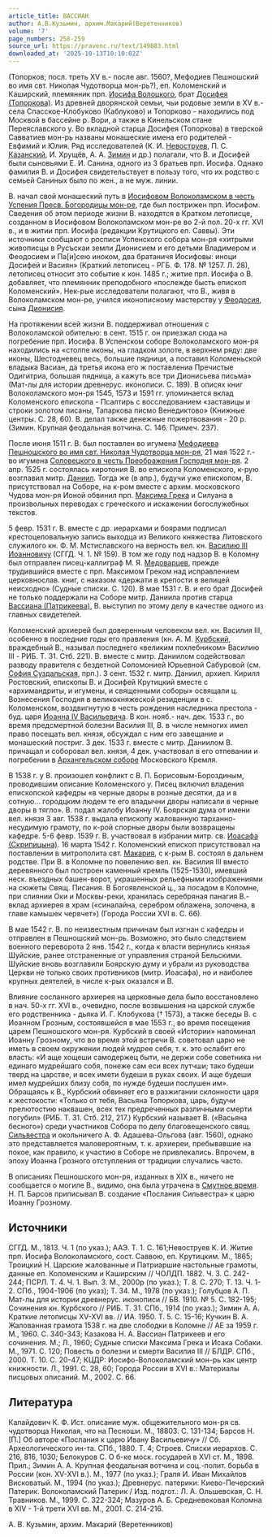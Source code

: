 ```yaml
---
article_title: ВАССИАН
author: А.В.Кузьмин, архим.Макарий(Веретенников)
volume: '7'
page_numbers: 258-259
source_url: https://pravenc.ru/text/149883.html
downloaded_at: '2025-10-13T10:10:02Z'
---
```


(Топорков; посл. треть XV в.- после авг. 1560?, Мефодиев Пешношский во имя свт. Николая Чудотворца мон-рь?), еп. Коломенский и Каширский, племянник прп. [Иосифа Волоцкого](https://pravenc.ru/text/Иосиф.html), брат [Досифея (Топоркова)](https://pravenc.ru/text/Досифей.html). Из древней дворянской семьи, чьи родовые земли в XV в.- села Спасское-Клобуково (Каблуково) и Топорково - находились под Москвой в бассейне р. Вори, а также в Кинельском стане Переяславского у. Во вкладной старца Досифея (Топоркова) в тверской Савватиев мон-рь названы монашеские имена его родителей - Евфимий и Юлия. Ряд исследователей (К. И. [Невоструев](https://pravenc.ru/text/Невоструев.html), П. С. [Казанский](https://pravenc.ru/text/Казанский.html), И. Хрущёв, А. А. [Зимин](https://pravenc.ru/text/Зимин.html) и др.) полагали, что В. и Досифей были сыновьями Е. И. Санина, одного из 3 братьев прп. Иосифа. Однако фамилия В. и Досифея свидетельствует в пользу того, что их родство с семьей Саниных было по жен., а не муж. линии.

В. начал свой монашеский путь в [Иосифовом Волоколамском в честь Успения Пресв. Богородицы мон-ре](<https://pravenc.ru/text/Иосифовом Волоколамском в честь Успения Пресв  Богородицы мон-ре.html>), где был пострижен прп. Иосифом. Сведения об этом периоде жизни В. находятся в Кратком летописце, созданном в Иосифовом Волоколамском мон-ре во 2-й пол. 20-х гг. XVI в., и в житии прп. Иосифа (редакции Крутицкого еп. Саввы). Эти источники сообщают о росписи Успенского собора мон-ря «хитрыми живописцы в Русъскаи земли Дионисием и его детьми Владимером и Феодосием и Па[и]сею иноком, два братаничя Иосифовы: иноци Досифей и Васиян» (Краткий летописец - РГБ. Ф. 178. № 1257. Л. 28), летописец относит это событие к кон. 1485 г.; житие прп. Иосифа о В. добавляет, что племянник преподобного «послежде бысть епископ Коломенский». Нек-рые исследователи полагают, что В., живя в Волоколамском мон-ре, учился иконописному мастерству у [Феодосия](https://pravenc.ru/text/Феодосий.html), сына [Дионисия](https://pravenc.ru/text/Дионисий.html).

На протяжении всей жизни В. поддерживал отношения с Волоколамской обителью: в сент. 1515 г. он приезжал сюда на погребение прп. Иосифа. В Успенском соборе Волоколамского мон-ря находились на «столпе иконы, на гладком золоте, в верхнем ряду: две иконы, Шестодневец весь, большие пядници, а поставил Коломеньской владыка Васиан, да третья икона его ж поставлениа Пречистые Одигитриа, большая пядница, а кажуть все три Дионисьева письма» (Мат-лы для истории древнерус. иконописи. С. 189). В описях книг Волоколамского мон-ря 1545, 1573 и 1591 гг. упоминается вклад Коломенского епископа - Псалтирь с восследованием «заставицы и строки золотом писаны, Тапаркова писмо Венедиктово» (Книжные центры. С. 28, 60). В. делал также денежные пожертвования - 20 р. (Зимин. Крупная феодальная вотчина. С. 146. Примеч. 237).

После июня 1511 г. В. был поставлен во игумена [Мефодиева Пешношского во имя свт. Николая Чудотворца мон-ря](<https://pravenc.ru/text/Мефодиева Пешношского во имя свт  Николая Чудотворца мон-ря.html>), 21 мая 1522 г.- во игумена [Соловецкого в честь Преображения Господня мон-ря](<https://pravenc.ru/text/Соловецкого в честь Преображения Господня мон-ря.html>). 2 апр. 1525 г. состоялась хиротония В. во епископа Коломенского, к-рую возглавил митр. [Даниил](https://pravenc.ru/text/Даниил.html). Тогда же (в апр.), будучи уже епископом, В. присутствовал на Соборе, на к-ром вместе с архим. московского Чудова мон-ря Ионой обвинил прп. [Максима Грека](<https://pravenc.ru/text/Максим Грек.html>) и Силуана в произвольных переводах с греческого и искажении богослужебных текстов.

5 февр. 1531 г. В. вместе с др. иерархами и боярами подписал крестоцеловальную запись выходца из Великого княжества Литовского служилого кн. Ф. М. Мстиславского на верность вел. кн. [Василию III Иоанновичу](<https://pravenc.ru/text/Василий III Иоаннович.html>) (СГГД. Ч. 1. № 159). В том же году под надзор В. в Коломну был отправлен писец-каллиграф М. Я. [Медоварцев](https://pravenc.ru/text/Медоварцев.html), прежде трудившийся вместе с прп. Максимом Греком над исправлением церковнослав. книг, с наказом «держати в крепости в велицей неисходно» (Судные списки. С. 120). В мае 1531 г. В. и его брат Досифей не только поддержали на Соборе митр. Даниила против старца [Вассиана (Патрикеева)](https://pravenc.ru/text/Вассиан.html), В. выступил по этому делу в качестве одного из главных свидетелей.

Коломенский архиерей был доверенным человеком вел. кн. Василия III, особенно в последние годы его правления (кн. А. М. [Курбский](https://pravenc.ru/text/Курбский.html), враждебный В., называл последнего «великим похлебником» Василию III - РИБ. Т. 31. Стб. 221). В. вместе с митр. Даниилом содействовал разводу правителя с бездетной Соломонией Юрьевной Сабуровой (см. [София Суздальская](<https://pravenc.ru/text/София Суздальская.html>), прп.). 3 сент. 1532 г. митр. Даниил, архиеп. Кирилл Ростовский, епископы В. и Досифей Крутицкий вместе с «архимандриты, и игумены, и священными соборы» освящали ц. Вознесения Господня в великокняжеской резиденции в с. Коломенском, воздвигнутую в честь рождения наследника престола - буд. царя [Иоанна IV Васильевича](<https://pravenc.ru/text/Иоанна IV Васильевича.html>). В кон. нояб.- нач. дек. 1533 г., во время предсмертной болезни Василия III, В. в числе немногих имел право посещать вел. князя, обсуждал с ним его завещание и монашеский постриг. 3 дек. 1533 г. вместе с митр. Даниилом В. причащал и соборовал вел. князя, 4 дек. участвовал в его отпевании и погребении в [Архангельском соборе](<https://pravenc.ru/text/АРХАНГЕЛЬСКИЙ СОБОР.html>) Московского Кремля.

В 1538 г. у В. произошел конфликт с В. П. Борисовым-Бороздиным, проводившим описание Коломенского у. Писец включил владения епископской кафедры «в черные дворы в розные десятки, да и в сотную... городцким людем те его владычни дворы написали в черные дворы в тягло». В. подал жалобу Иоанну IV. Боярская дума от имени вел. князя 3 авг. 1538 г. выдала епископу жалованную тарханно-несудимую грамоту, по к-рой спорные дворы были возвращены кафедре. 5-6 февр. 1539 г. В. участвовал в избрании митр. св. [Иоасафа (Скрипицына)](<https://pravenc.ru/text/Иоасафа (Скрипицына).html>). 16 марта 1542 г. Коломенский епископ присутствовал на поставлении в митрополита свт. [Макария](https://pravenc.ru/text/Макарий.html), с к-рым В. состоял в дальнем родстве. При В. в Коломне по повелению вел. кн. Василия III вместо деревянного был построен каменный кремль (1525-1530), имевший неск. въездных башен-ворот, украшенных рельефными изображениями на сюжеты Свящ. Писания. В Богоявленской ц., за посадом в Коломне, при слиянии Оки и Москвы-реки, хранилась серебряная панагия В.- вклад архиерея в храм («синалайна, серебром облажена, золочена, в главе камышек червчет») (Города России XVI в. С. 66).

В мае 1542 г. В. по неизвестным причинам был изгнан с кафедры и отправлен в Пешношский мон-рь. Возможно, это было следствием военного переворота 2 янв. 1542 г., когда к власти вернулись князья Шуйские, ранее отстраненные от управления страной Бельскими. Шуйские вновь возглавили Боярскую думу и убрали из руководства Церкви не только своих противников (митр. Иоасафа), но и наиболее крупных деятелей, в числе к-рых оказался и В.

Влияние сосланного архиерея на церковные дела было восстановлено в нач. 50-х гг. XVI в., очевидно, после возвышения на царской службе его родственника - дьяка И. Г. Клобукова († 1573), а также беседы В. с Иоанном Грозным, состоявшейся в мае 1553 г., во время посещения царем Пешношского мон-ря. Курбский в своей «Истории» напоминал Иоанну Грозному, что во время этой встречи В. советовал царю не иметь в своем окружении людей мудрее себя, т. к. это ослабит его власть: «И аще хощеши самодержец быти, не держи собе советника ни единаго мудрейшаго собя, понеже сам еси всех лутчши; тако будеши тверд на царстве, и всех имети будеши в руках своих. И аще будеши имел мудрейших близу собя, по нужде будеши послушен им». Обращаясь к В., Курбский обвиняет его в разжигании склонности царя к жестокости: «Только от тебя, Васьяна Топоркова, царь, будучи прелютостию наквашен, всех тех предреченных различными смерти погубил» (РИБ. Т. 31. Стб. 212, 217.) Курбский называет В. («Васьяна бесного») среди участников Собора по делу благовещенского свящ. [Сильвестра](https://pravenc.ru/text/Сильвестра.html) и окольничего А. Ф. Адашева-Ольгова (авг. 1560), однако это представляется маловероятным, т. к. архиереи, пребывавшие на покое, как правило, к участию в Соборе не привлекались. Впрочем, в эпоху Иоанна Грозного отступления от традиции случались часто.

В описаниях Пешношского мон-ря, изданных в XIX в., ничего не сообщается о могиле В., видимо, она была утрачена в [Смутное время](<https://pravenc.ru/text/Смутное время.html>). Н. П. Барсов приписывал В. создание «Послания Сильвестра» к царю Иоанну Грозному.

## Источники

СГГД. М., 1813. Ч. 1 (по указ.); ААЭ. Т. 1. С. 161;Невоструев К. И. Житие прп. Иосифа Волоколамского, сост. Саввою, еп. Крутицким. М., 1865; Троицкий Н. Царские жалованные и Патриаршие настольные грамоты, данные еп. Коломенским и Каширским // ЧОЛДП. 1882. Ч. 3. С. 242-244; ПСРЛ. Т. 4. Ч. 1. Вып. 3. М., 2000р (по указ.); Т. 8. С. 270; Т. 13. Ч. 1-2. СПб., 1904-1906 (по указ); Т. 34. М., 1978 (по указ.); Голубцов А. П. Мат-лы для истории древнерус. иконописи // БВ. 1910. № 5. С. 182-195; Сочинения кн. Курбского // РИБ. Т. 31. СПб., 1914 (по указ.); Зимин А. А. Краткие летописцы XV-XVI вв. // ИА. 1950. Т. 5. С. 15-16; Кучкин В. А. Жалованная грамота 1538 г. на две слободки в Коломне // АЕ за 1959 г. М., 1960. С. 340-343; Казакова Н. А. Вассиан Патрикеев и его сочинения. М.; Л., 1960; Судные списки Максима Грека и Исака Собаки. М., 1971. С. 120; Повесть о болезни и смерти Василия III // БЛДР. СПб., 2000. Т. 10. С. 20-47; КЦДР: Иосифо-Волоколамский мон-рь как центр книжности. Л., 1991. С. 28, 60; Города России в XVI в.: Материалы писцовых описаний. М., 2002. С. 66.

## Литература

Калайдович К. Ф. Ист. описание муж. общежительного мон-ря св. чудотворца Николая, что на Песноши. М., 18803. С. 131-134; Барсов Н. [П.] Об авторе «Послания к царю Ивану Васильевичу» // Сб. Археологического ин-та. СПб., 1880. Т. 4; Строев. Списки иерархов. С. 216, 816, 1030; Белокуров С. О б-ке моск. государей в XVI ст. М., 1898. Прил.; Зимин А. А. Крупная феодальная вотчина и соц.-полит. борьба в России (кон. XV-XVI в.). М., 1977 (по указ.); Граля И. Иван Михайлов Висковатый. М., 1994 (по указ.); Древнерус. патерики: Киево-Печерский Патерик. Волоколамский Патерик / Изд. подгот.: Л. А. Ольшевская, С. Н. Травников. М., 1999. С. 322-324; Мазуров А. Б. Средневековая Коломна в XIV - 1-й трети XVI вв. М., 2001. С. 214-216.

А.   В.   Кузьмин, архим.   Макарий   (Веретенников)
